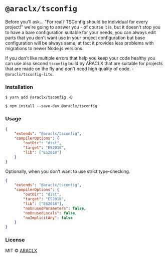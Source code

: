 # `@araclx/tsconfig`

Before you'll ask... "For real? TSConfig should be individual for every project!" we're going to answer you - of course
it is, but it doesn't stop you to have a bare configuration suitable for your needs, you can always edit parts that you
don't want use in your project configuration but base configuration will be always same, at fact it provides less
problems with migrations to newer Node.js versions.

If you don't like multiple errors that help you keep your code healthy you can use also second `tsconfig` build by
ARACLX that are suitable for projects that are made on the fly and don't need high quality of code. -
`@araclx/tsconfig-lite`.

### Installation

```
$ yarn add @araclx/tsconfig -D
```

```
$ npm install --save-dev @araclx/tsconfig
```

### Usage

```json
{
	"extends": "@araclx/tsconfig",
	"compilerOptions": {
		"outDir": "dist",
		"target": "ES2018",
		"lib": ["ES2018"]
	}
}
```

Optionally, when you don't want to use strict type-checking.

```json
{
	"extends": "@araclx/tsconfig",
	"compilerOptions": {
		"outDir": "dist",
		"target": "ES2018",
		"lib": ["ES2018"],
		"noUnusedParameters": false,
		"noUnusedLocals": false,
		"noImplicitAny": false
	}
}
```

### License

MIT © [ARACLX](https://github.com/araclx)
